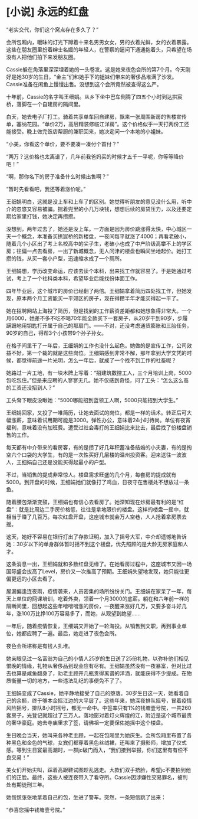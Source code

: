 # [小说] 永远的红盘



“老实交代，你们这个窝点存在多久了？”

会所包厢内，暧昧的灯光下蹲着十来名男男女女，男的衣着光鲜，女的衣着暴露。这些在朋友圈里扮着绅士名媛的年轻人，在警察的逼问下通通抱着头，只希望在场没有人把他们拍下来发朋友圈。

Cassie躲在角落里深深埋着她的一头卷发。这是她来夜色会所的第7个月。今天刚好是她30岁的生日，“金主”们和她手下的姐妹们带来的奢侈品堆满了沙发。Cassie准备在闲鱼上慢慢出售。没想到这个会所竟然被查得这么严。

十年前，Cassie的名字叫王细娟。从乡下坐中巴车倒腾了四五个小时到达拱宸桥，落脚在一个自建房的隔间里。

白天，她去电子厂打工。骑着共享单车回自建房，飘来一张周围新房的售楼宣传单，塞纳花园。“单价2万，高层精装修临江洋房”。这个价格似乎一天打两份工还能接受。晚上做完饭店帮厨的兼职回来，她决定问一个本地的小姐妹。

“小美，你看这个单价，要不要凑一凑付个首付？”

“两万？这价格也太离谱了，几年前我爸妈买的时候才五千一平呢，你等等降价吧！”

“啊，那你名下的房子准备什么时候出售啊？”

“暂时先看看吧，我还等着涨价呢。”

王细娟明白，这就是没上车和上车了的区别。她觉得听朋友的意见没什么用，听中介的忽悠又容易被骗。揣着兜里的小几万块钱，想想后续的房贷压力，以及还要定期给家里打钱，她决定再攒攒。

没想到，两年过去了，她还是没上车。一方面是因为房价跳涨得太快，中心城区一天一个概念，本准备买拱宸桥的新楼盘，一夜间每平就涨了4000；再看老破小，随着几个小区出了考上名校高中的尖子生，老破小也成了中产阶级高攀不上的学区房；往偏一点去看房，一出了新城概念，无人问津的楼盘也瞬间坐地起价。她打工攒的钱，从买一套小户型，迅速缩水成了一个厕所。

王细娟想，学历改变命运，应该去读个本科，出来找工作就容易了。于是她通过考试，考上了一个社科类本科，希望毕业后能找份体面工作。

四年毕业后，这个城市的房价已经翻了两倍。王细娟拿着简历四处找工作，但她发现，原本两个月工资能买一平郊区的房子，现在得攒半年才能买得起一平了。

她在招聘网站上海投了简历，但是找到的工作薪资差距都和她想象得非常大。一个月6000，她差不多不吃不喝70年能全款买下一套房子，从20岁干到90岁，步履蹒跚地用钥匙打开属于自己的那扇门。——不对，还没考虑通货膨胀和三胎任务，90岁的自己，得帮3个小孩带9个孙子孙女。

在格子间里干了一年后，王细娟的工作也没什么起色。她做的是宣传工作，公司效益不好，第一个裁的就是这些岗位。王细娟感到非常不解，那年拿到大学文凭的时候，都觉得前途一片光明，怎么一年后，就成了一个找不到工作的社畜呢？

她路过一片工地，有一块木牌上写着：“招建筑数控工人，三个月培训上岗，5000包吃包住。”但是来应聘的人寥寥无几。她不仅感到奇怪，问了工头：“怎么这么高的工资还没招到人？”

工头耷下眼皮没瞅她：“5000哪能招到蓝领工人啊，5000只能招到大学生。”

王细娟回家，又投了一堆简历，让她去面试的岗位，都是一样的话术。转正后可大幅涨薪，意味着试用期可能是3000。弹性办公，意味着24小时待岗。单位有夜宵福利，意味着没有加班费。遭受过社会毒打的王细娟比来比去，最后找了份楼盘销售的工作。

每天都有中介带来的看房客，有的是攒了好几年积蓄准备结婚的小夫妻，有的是掏空六个口袋的大学生，有的是一次性买好几层楼的温州投资客。迎来送往一波波人，王细娟自己还是没能买得起最小的户型。

不过，当销售的提成非常惊人。楼盘需求旺盛的几个月，每套房的提成就有5000。到开盘的时候，王细娟她们就像打了鸡血，日夜守在售楼处不想放过一条鱼。

随着腰包渐渐变鼓，王细娟也有信心去看房了。她深知现在炒房最有利的是“红盘”：就是比周边二手房价格低，往往是拿地限价的楼盘。这样的楼盘一摇中，就相当于赚了几百万。每次红盘开盘，这座城市就会万人空巷，人人抢着拿房票去摇。

这天，她好不容易在银行打出了存款证明，加入了摇号大军，中介却遗憾地告诉她：30岁以下的单身群体暂时摇不到这个楼盘，优先照顾的是大龄无房家庭和人才。

这条消息一出，王细娟就和多数红盘无缘了。在她看房过程中，这座城市又因一场国际盛会拔高了Level，房价又一次推高了预期。王细娟失望地发现，她只能往更偏更远的小区去看了。

屋漏偏逢连夜雨，疫情袭来，人员密集的场所纷纷关门。王细娟在家呆了一年，每天上单位的网课培训，吃着外卖，领着一个月3000的底薪。躺在和六年前一样的隔断间里，回想起这些年噌噌噌涨的房价，一夜醒来涨好几万，又要多奋斗好几年，涨100万比挣100万容易多了，而她，从观望到绝望......

一年后，随着疫情恢复，王细娟又开始了一轮海投。从销售到文职，再到事业单位，她都应聘了一遍。最后，她走进了夜色会所。

夜色会所堪称是有钱人扎堆。

她亲眼见过一名富翁为自己的小情人25岁的生日送了25份礼物，以弥补他们相见恨晚的情缘，礼物从奢侈品到现金应有尽有。王细娟虽然没有一夜暴富，但对比过去也算是咸鱼翻身了，劝老主顾开几瓶贵得离谱的洋酒，就能获得不少提成。在物质衡量一切的地方，一些违法乱纪的事便免不了了。

王细娟变成了Cassie，她平静地接受了自己的堕落。30岁生日这一天，她看着自己的余额，终于够本金摇江边的大平层了。这些年来，她深夜排队摇号，冒着疫情风险摇号，排队8小时摇号，都无一命中。中签率只有1%的钱塘壹号院，一共260套房子，光登记就超过了三万人。落地窗对着灯火辉煌的江，附近是这个城市最贵的奢华豪庭。她去寺庙里求了签，请佛祖一定要保佑她摇中这个楼盘。

生日晚会当天，她叫来各种老主顾，一起在包厢里为她庆生。会所包厢里布置了各种黑色和金色的气球，女宾们都穿着黑色丝绒裙，还叫来了摄影师，增加了仪式感。等到生日宴最高潮时，一群jc破门而入，“我们接到举报，你们这里有有偿不良交易！”

美女们开始尖叫，踩着高跟鞋试图趁乱逃走。大款们双手捂脸，希望jc不要拍到他们的正脸。最终，这些人被连夜带入了看守所。Cassie因涉嫌性交易罪名，被判处有期徒刑三年。

她慌慌张张地拿着自己的包，坐进了警车。突然，一条短信跳了出来：

“恭喜您摇中钱塘壹号院。”

